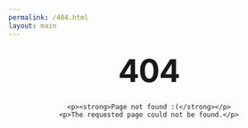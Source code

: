 ```yaml
--- 
permalink: /404.html 
layout: main 
---
```


<style type="text/css" media="screen">
    .container {
        margin: 10px auto;
        max-width: 600px;
        text-align: center;
    }
    
    h1 {
        margin: 30px 0;
        font-size: 4em;
        line-height: 1;
        letter-spacing: -1px;
    }
</style>

<div class="container">
    <h1>404</h1>

    <p><strong>Page not found :(</strong></p>
    <p>The requested page could not be found.</p>
</div>